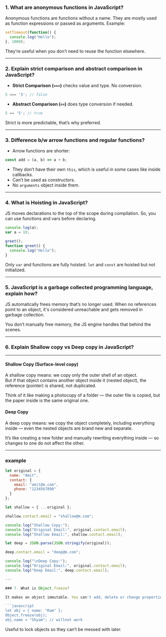 ### 1. What are anonymous functions in JavaScript?

Anonymous functions are functions without a name. They are mostly used as function expressions or passed as arguments. Example:

```javascript
setTimeout(function() {
  console.log("Hello");
}, 1000);
```

They’re useful when you don’t need to reuse the function elsewhere.

---

### 2. Explain strict comparison and abstract comparison in JavaScript?

* **Strict Comparison (`===`)** checks value and type. No conversion.

```javascript
5 === '5'; // false
```

* **Abstract Comparison (`==`)** does type conversion if needed.

```javascript
5 == '5'; // true
```

Strict is more predictable, that’s why preferred.

---

### 3. Difference b/w arrow functions and regular functions?

* Arrow functions are shorter:

```javascript
const add = (a, b) => a + b;
```

* They don’t have their own `this`, which is useful in some cases like inside callbacks.
* Can’t be used as constructors.
* No `arguments` object inside them.

---

### 4. What is Hoisting in JavaScript?

JS moves declarations to the top of the scope during compilation. So, you can use functions and vars before declaring.

```javascript
console.log(a); 
var a = 10;

greet(); 
function greet() {
  console.log("Hello");
}
```

Only `var` and functions are fully hoisted. `let` and `const` are hoisted but not initialized.

---

### 5. JavaScript is a garbage collected programming language, explain how?

JS automatically frees memory that’s no longer used. When no references point to an object, it's considered unreachable and gets removed in garbage collection.

You don’t manually free memory, the JS engine handles that behind the scenes.

---

### 6. Explain Shallow copy vs Deep copy in JavaScript?

---


#### Shallow Copy (Surface-level copy)
A shallow copy means: we copy only the outer shell of an object.  
But if that object contains another object inside it (nested object), the reference (pointer) is shared, not duplicated.

Think of it like making a photocopy of a folder — the outer file is copied, but the paper inside is the same original one.

####  Deep Copy 
A deep copy means: we copy the object completely, including everything inside — even the nested objects are brand new and separate.

It’s like creating a new folder and manually rewriting everything inside — so changes to one do not affect the other.

---

### example

```javascript
let original = {
  name: "Amit",
  contact: {
    email: "amit@m.com",
    phone: "1234567890"
  }
};

let shallow = { ...original };

shallow.contact.email = "shallow@m.com";

console.log("Shallow Copy:");
console.log("Original Email:", original.contact.email);  
console.log("Shallow Email:", shallow.contact.email);    

let deep = JSON.parse(JSON.stringify(original));

deep.contact.email = "deep@m.com";

console.log("\nDeep Copy:");
console.log("Original Email:", original.contact.email);  
console.log("Deep Email:", deep.contact.email);          

---

### 7. What is Object.freeze?

It makes an object immutable. You can't add, delete or change properties.

```javascript
let obj = { name: "Ram" };
Object.freeze(obj);
obj.name = "Shyam"; // willnot work
```

Useful to lock objects so they can’t be messed with later.
